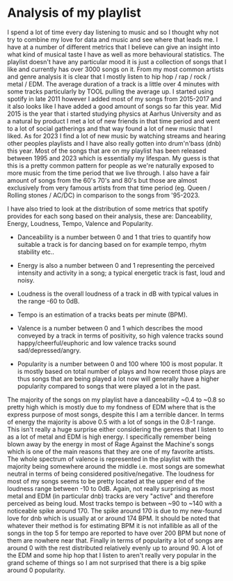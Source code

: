 # Analysis of my playlist

I spend a lot of time every day listening to music and so I thought why not try to combine my love for data and music and see where that leads me. I have at a number of different metrics that I believe can give an insight into what kind of musical taste I have as well as more behavioural statistics. The playlist doesn't have any particular mood it is just a collection of songs that I like and currently has over 3000 songs on it. From my most common artists and genre analysis it is clear that I mostly listen to hip hop / rap / rock / metal / EDM. The average duration of a track is a little over 4 minutes with some tracks particularly by TOOL pulling the average up. I started using spotify in late 2011 however I added most of my songs from 2015-2017 and it also looks like I have added a good amount of songs so far this year. Mid 2015 is the year that i started studying physics at Aarhus University and as a natural by product I met a lot of new friends in that time period and went to a lot of social gatherings and that way found a lot of new music that I liked. As for 2023 I find a lot of new music by watching streams and hearing other peoples playlists and I have also really gotten into drum'n'bass (dnb) this year. Most of the songs that are on my playlist has been released between 1995 and 2023 which is essentially my lifespan. My guess is that this is a pretty common pattern for people as we're naturally exposed to more music from the time period that we live through. I also have a fair amount of songs from the 60's 70's and 80's but those are almost exclusively from very famous artists from that time period (eg. Queen / Rolling stones / AC/DC) in comparison to the songs from '95-2023.


I have also tried to look at the distribution of some metrics that spotify provides for each song based on their analysis, these are: Danceability, Energy, Loudness, Tempo, Valence and Popularity. 

- Danceability is a number between 0 and 1 that tries to quantify how suitable a track is for dancing based on for example tempo, rhytm stability etc.. 

- Energy is also a number between 0 and 1 representing the perceived intensity and activity in a song; a typical energetic track is fast, loud and noisy. 

- Loudness is the overall loudness of a track in dB with typical values in the range -60 to 0dB.

- Tempo is an estimation of a tracks beats per minute (BPM).

- Valence is a number between 0 and 1 which describes the mood conveyed by a track in terms of positivity, so high valence tracks sound happy/cheerful/euphoric and low valence tracks sound sad/depressed/angry.

- Popularity is a number between 0 and 100 where 100 is most popular. It is mostly based on total number of plays and how recent those plays are thus songs that are being played a lot now will generally have a higher popularity compared to songs that were played a lot in the past.



The majority of the songs on my playlist have a danceability ~0.4 to ~0.8 so pretty high which is mostly due to my fondness of EDM where that is the express purpose of most songs, despite this I am a terrible dancer. In terms of energy the majority is above 0.5 with a lot of songs in the 0.8-1 range. This isn't really a huge surprise either considering the genres that I listen to as a lot of metal and EDM is high energy. I specifically remember being blown away by the energy in most of Rage Against the Machine's songs which is one of the main reasons that they are one of my favorite artists. The whole spectrum of valence is represented in the playlist with the majority being somewhere around the middle i.e. most songs are somewhat neutral in terms of being considered positive/negative. The loudness for most of my songs seems to be pretty located at the upper end of the loudness range between -10 to 0dB. Again, not really surprising as most metal and EDM (in particular dnb) tracks are very "active" and therefore perceived as being loud. Most tracks tempo is between ~90 to ~140 with a noticeable spike around 170. The spike around 170 is due to my new-found love for dnb which is usually at or around 174 BPM. It should be noted that whatever their method is for estimating BPM it is not infallible as all of the songs in the top 5 for tempo are reported to have over 200 BPM but none of them are nowhere near that. Finally in terms of popularity a lot of songs are around 0 with the rest distributed relatively evenly up to around 90. A lot of the EDM and some hip hop that I listen to aren't really very popular in the grand scheme of things so I am not surprised that there is a big spike around 0 popularity.
